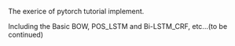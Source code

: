 The exerice of pytorch tutorial implement.

Including the Basic BOW, POS_LSTM and Bi-LSTM_CRF, etc...(to be continued)
